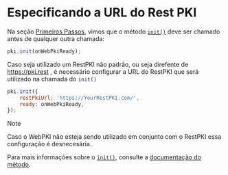 ﻿# Especificando a URL do Rest PKI

Na seção [Primeiros Passos](get-started.md), vimos que o método [`init()`](https://docs.lacunasoftware.com/content/typedocs/web-pki/classes/_lacuna_web_pki_d_.lacunawebpki.html#init) deve ser chamado antes de qualquer outra chamada:

```javascript
pki.init(onWebPkiReady);
```

Caso seja utilizado um RestPKI não padrão, ou seja direfente de https://pki.rest , é necessário configurar a URL do RestPKI que será utilizado na chamada do `init()`

```javascript
pki.init({
    restPkiUrl: 'https://YourRestPKI.com/',
    ready: onWebPkiReady,
});
```

> [!NOTE]
> Caso o WebPKI não esteja sendo utilizado em conjunto com o RestPKI essa configuração é desnecesária. 

Para mais informações sobre o [`init()`](https://docs.lacunasoftware.com/content/typedocs/web-pki/classes/_lacuna_web_pki_d_.lacunawebpki.html#init), consulte a
[documentação do método](https://docs.lacunasoftware.com/content/typedocs/web-pki/classes/_lacuna_web_pki_d_.lacunawebpki.html#init).
